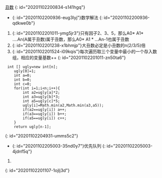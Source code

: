 [丑数](https://leetcode-cn.com/problems/chou-shu-lcof/)
{: id="20201102200834-s141hgq"}

* {: id="20201102200936-eug3lyj"}数学解法
{: id="20201102200936-qdkwe0b"}

1. {: id="20201102201011-ymg5jr3"}只有因子2、3、5，那么A0* A1* ....An(A属于丑数)属于丑数，那么A0* A1 * ...An-1也属于丑数
2. {: id="20201102201238-x1bhmjp"}大丑数必定是小丑数的n(2/3/5)倍
3. {: id="20201102201524-i09kqis"}每次遍历取三个变量中最小的一个存入数组，相应的变量基数++
{: id="20201102201011-zn50ta6"}

```
 int [] ugly=new int[n];
    ugly[0]=1;
    int a=0;
    int b=0;
    int c=0;
    for(int i=1;i<n;i++){
        int a2=ugly[a]*2;
        int a3=ugly[b]*3;
        int a5=ugly[c]*5;
        ugly[i]=Math.min(a2,Math.min(a3,a5));
        if(a2==ugly[i]) a++;
        if(a3==ugly[i]) b++;
        if(a5==ugly[i]) c++;
    }
    return ugly[n-1];
```
{: id="20201102204931-umms5c2"}

* {: id="20201102205003-35nd0y7"}优先队列
{: id="20201102205003-4jdnf5q"}

1.

 
{: id="20201102201107-1ojlj3d"}
